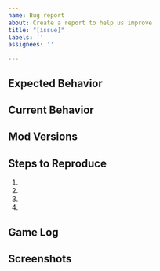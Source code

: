```yaml
---
name: Bug report
about: Create a report to help us improve
title: "[issue]"
labels: ''
assignees: ''

---
```


<!--- Provide a general summary of the issue in the Title above -->

## Expected Behavior
<!--- Tell us what should happen -->
<!--- Tell us if you have the Spaced Out! DLC installed, and if you are using any of the public preview branches -->

## Current Behavior
<!--- Tell us what happens instead of the expected behavior -->

## Mod Versions
<!--- Are you using a local copy or Steam subscription? If you are using a Steam -->
<!--- subscription, have you tried to force update the mod using Mod Updater or Mod Manager? -->

## Steps to Reproduce
<!--- Provide an unambiguous set of steps to reproduce this bug -->
1.
2.
3.
4.

## Game Log
<!--- Include an game log to allow us to understand your issue. -->
<!--- Please do not copypaste the contents of the log here. Just add it as an attachment. -->
<!--- This file is located at -->
<!--- Windows: %userprofile%\AppData\LocalLow\Klei\Oxygen Not Included\Player.log -->
<!--- Mac: ~/Library/Logs/Unity/Player.log -->
<!--- Linux: ~/.config/unity3d/Klei/Oxygen Not Included/Player.log -->

## Screenshots
<!--- If applicable, add screenshots to help explain your problem. -->
